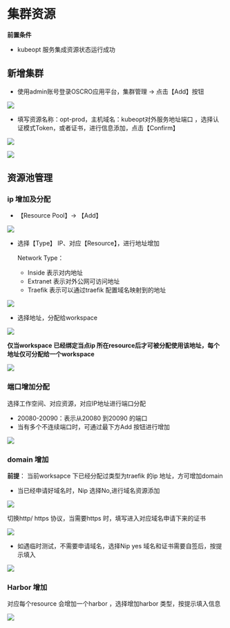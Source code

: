 # 集群资源

**前置条件**

- kubeopt 服务集成资源状态运行成功

## **新增集群**

- 使用admin账号登录OSCRO应用平台，集群管理 → 点击【Add】按钮

![](images/1.png)

- 填写资源名称：opt-prod，主机域名：kubeopt对外服务地址端口 ，选择认证模式Token，或者证书，进行信息添加，点击【Confirm】

![](images/2.png)

![](images/42.png)

## 资源池管理

### ip 增加及分配
- 【Resource Pool】→ 【Add】

![](images/32.png)

- 选择【Type】 IP、对应【Resource】，进行地址增加  

  Network Type：   
  - Inside 表示对内地址  
  - Extranet 表示对外公网可访问地址  
  - Traefik 表示可以通过traefik 配置域名映射到的地址  

![](images/33.png)

- 选择地址，分配给workspace  

![](images/53.png)

**仅当workspace 已经绑定当点ip 所在resource后才可被分配使用该地址，每个地址仅可分配给一个workspace**

![](images/54.png)

### 端口增加分配
选择工作空间、对应资源，对应IP地址进行端口分配

- 20080-20090：表示从20080 到20090 的端口
- 当有多个不连续端口时，可通过最下方Add 按钮进行增加

![](images/43.png)

### domain 增加
**前提**： 当前worksapce 下已经分配过类型为traefik 的ip 地址，方可增加domain   

- 当已经申请好域名时，Nip 选择No,进行域名资源添加

![](images/55.png)

切换http/ https 协议，当需要https 时，填写进入对应域名申请下来的证书

![](images/56.png)

- 如遇临时测试，不需要申请域名，选择Nip yes 域名和证书需要自签后，按提示填入

![](images/57.png)

### Harbor 增加

对应每个resource 会增加一个harbor ，选择增加harbor 类型，按提示填入信息

![](images/58.png)